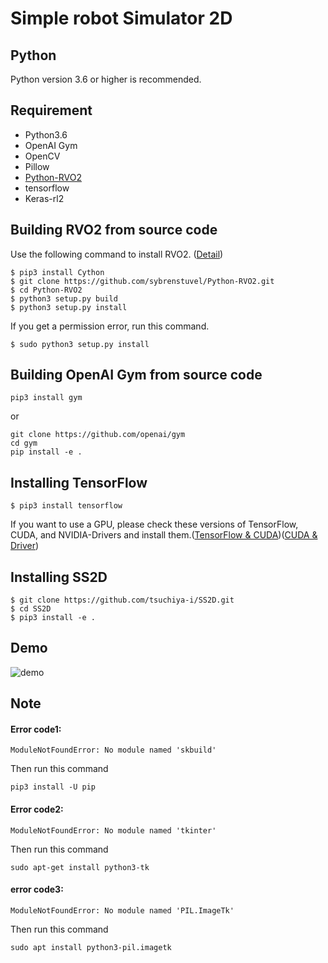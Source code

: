 # Simple robot Simulator 2D
## Python
Python version 3.6 or higher is recommended.
## Requirement 
- Python3.6
- OpenAI Gym
- OpenCV
- Pillow
- [Python-RVO2](https://github.com/sybrenstuvel/Python-RVO2)
- tensorflow
- Keras-rl2

## Building RVO2 from source code
Use the following command to install RVO2. ([Detail](https://github.com/sybrenstuvel/Python-RVO2))
```
$ pip3 install Cython
$ git clone https://github.com/sybrenstuvel/Python-RVO2.git
$ cd Python-RVO2
$ python3 setup.py build
$ python3 setup.py install
```
If you get a permission error, run this command.
```
$ sudo python3 setup.py install
```

## Building OpenAI Gym from source code
```
pip3 install gym
```
or
```
git clone https://github.com/openai/gym
cd gym
pip install -e .
```

## Installing TensorFlow
```
$ pip3 install tensorflow
```
If you want to use a GPU, please check these versions of TensorFlow, CUDA, and NVIDIA-Drivers and install them.([TensorFlow & CUDA](https://www.tensorflow.org/install/source?hl=ja#tested_build_configurations))([CUDA & Driver](https://docs.nvidia.com/cuda/cuda-toolkit-release-notes/index.html))

## Installing SS2D
```
$ git clone https://github.com/tsuchiya-i/SS2D.git
$ cd SS2D
$ pip3 install -e .
```
## Demo
![demo](https://github.com/tsuchiya-i/SS2D/blob/main/navigation_sample.gif)

## Note
#### Error code1:
```
ModuleNotFoundError: No module named 'skbuild'
```
Then run this command
```
pip3 install -U pip
```
#### Error code2:
```
ModuleNotFoundError: No module named 'tkinter'
```
Then run this command
```
sudo apt-get install python3-tk
```
#### error code3:
```
ModuleNotFoundError: No module named 'PIL.ImageTk'
```
Then run this command
```
sudo apt install python3-pil.imagetk
```

